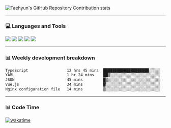 ![Taehyun's GitHub Repository Contribution stats](https://github-contributor-stats.vercel.app/api?username=croatialu&combine_all_yearly_contributions=true)

<hr>

### 💻 Languages and Tools

<code><a href="https://nodejs.org/en"><img src="https://api.iconify.design/skill-icons:nodejs-light.svg" /></a></code>
<code><a href="https://www.typescriptlang.org/"><img src="https://api.iconify.design/logos:typescript-icon.svg" /></a></code>
<code><a href="https://react.dev"><img src="https://api.iconify.design/logos:react.svg" /></a></code>
<code><a href="https://github.com/vuejs/core"><img src="https://api.iconify.design/logos:vue.svg" /></a></code> 
<code><a href="https://www.docker.com/"><img src="https://api.iconify.design/logos:docker-icon.svg" /></a></code> 

<hr>

### 📊 Weekly development breakdown

<!--START_SECTION:waka-->

```txt
TypeScript                 12 hrs 45 mins  ████████████████████░░░░░   79.87 %
YAML                       1 hr 24 mins    ██▒░░░░░░░░░░░░░░░░░░░░░░   08.76 %
JSON                       45 mins         █▒░░░░░░░░░░░░░░░░░░░░░░░   04.77 %
Vue.js                     34 mins         █░░░░░░░░░░░░░░░░░░░░░░░░   03.60 %
Nginx configuration file   14 mins         ▒░░░░░░░░░░░░░░░░░░░░░░░░   01.52 %
```

<!--END_SECTION:waka-->

<hr>

### 📊 Code Time

[![wakatime](https://wakatime.com/badge/user/385c169e-5cb1-4640-b485-74e2af473e5d.svg)](https://wakatime.com/@croatialu)
